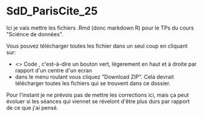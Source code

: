 # SdD_ParisCite_25

Ici je vais mettre les fichiers .Rmd (donc markdown R) pour le TPs du cours "Sciénce de données". 

Vous pouvez télécharger toutes les fichier dans un seul coup en cliquant sur:

* <> Code , c'est-à-dire un bouton vert, légerement en haut et à droite par rapport d'un centre d'un ecran
* dans le menu roulant vous cliquez "Download ZIP". Cela devrait télécharger toutes les fichiers qui se trouvent dans ce dossier.

Pour l'instant je ne prévois pas de mettre les corrections ici, mais ça peut évoluer si les séances qui viennet se révelont d'être plus durs par rapport de ce que j'ai pensé. 
